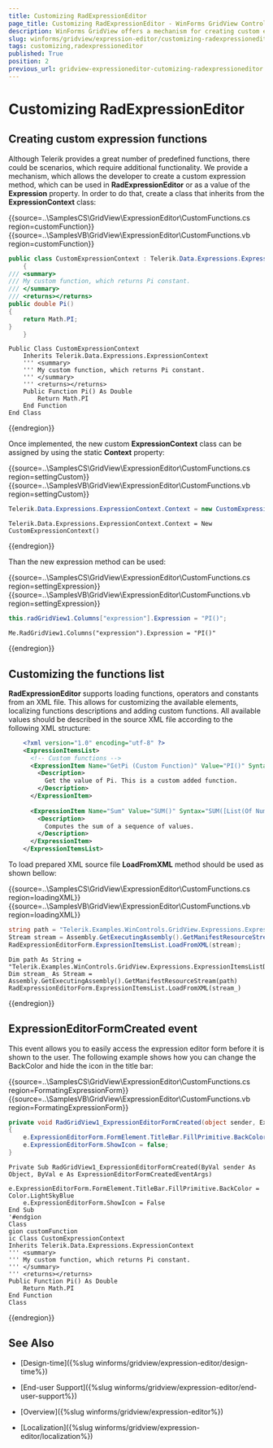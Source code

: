 ```yaml
---
title: Customizing RadExpressionEditor
page_title: Customizing RadExpressionEditor - WinForms GridView Control
description: WinForms GridView offers a mechanism for creating custom expression methods used in RadExpressionEditor. 
slug: winforms/gridview/expression-editor/customizing-radexpressioneditor
tags: customizing,radexpressioneditor
published: True
position: 2
previous_url: gridview-expressioneditor-cutomizing-radexpressioneditor
---
```


# Customizing RadExpressionEditor

## Creating custom expression functions

Although Telerik provides a great number of predefined functions, there could be scenarios, which require additional functionality. We provide a mechanism, which allows the developer to create a custom expression method, which can be used in __RadExpressionEditor__ or as a value of the __Expression__ property. In order to do that, create a class that inherits from the __ExpressionContext__ class:

{{source=..\SamplesCS\GridView\ExpressionEditor\CustomFunctions.cs region=customFunction}} 
{{source=..\SamplesVB\GridView\ExpressionEditor\CustomFunctions.vb region=customFunction}} 

````C#
public class CustomExpressionContext : Telerik.Data.Expressions.ExpressionContext
    {
/// <summary>
/// My custom function, which returns Pi constant.
/// </summary>
/// <returns></returns>
public double Pi()
{
    return Math.PI;
}
    }

````
````VB.NET
Public Class CustomExpressionContext
    Inherits Telerik.Data.Expressions.ExpressionContext
    ''' <summary>
    ''' My custom function, which returns Pi constant.
    ''' </summary>
    ''' <returns></returns>
    Public Function Pi() As Double
        Return Math.PI
    End Function
End Class

````

{{endregion}} 

Once implemented, the new custom __ExpressionContext__ class can be assigned by using the static __Context__ property:

{{source=..\SamplesCS\GridView\ExpressionEditor\CustomFunctions.cs region=settingCustom}} 
{{source=..\SamplesVB\GridView\ExpressionEditor\CustomFunctions.vb region=settingCustom}} 

````C#
Telerik.Data.Expressions.ExpressionContext.Context = new CustomExpressionContext();

````
````VB.NET
Telerik.Data.Expressions.ExpressionContext.Context = New CustomExpressionContext()

````

{{endregion}} 

Than the new expression method can be used:

{{source=..\SamplesCS\GridView\ExpressionEditor\CustomFunctions.cs region=settingExpression}} 
{{source=..\SamplesVB\GridView\ExpressionEditor\CustomFunctions.vb region=settingExpression}}
````C#
this.radGridView1.Columns["expression"].Expression = "PI()";

````
````VB.NET
Me.RadGridView1.Columns("expression").Expression = "PI()"

```` 

{{endregion}} 

## Customizing the functions list

__RadExpressionEditor__ supports loading functions, operators and constants from an XML file. This allows for customizing the available elements, localizing functions descriptions and adding custom functions. All available values should be described in the source XML file according to the following XML structure:

````xml
	<?xml version="1.0" encoding="utf-8" ?>
	<ExpressionItemsList>
	  <!-- Custom functions -->
	  <ExpressionItem Name="GetPi (Custom Function)" Value="PI()" Syntax="PI()" Type="OtherFunc">
	    <Description>
	      Get the value of Pi. This is a custom added function.
	    </Description>
	  </ExpressionItem>
	
	  <ExpressionItem Name="Sum" Value="SUM()" Syntax="SUM([List(Of Number)])" Type="AggregateFunc">
	    <Description>
	      Computes the sum of a sequence of values.
	    </Description>
	  </ExpressionItem>
	</ExpressionItemsList>
````

To load prepared XML source file __LoadFromXML__ method should be used as shown bellow:

{{source=..\SamplesCS\GridView\ExpressionEditor\CustomFunctions.cs region=loadingXML}} 
{{source=..\SamplesVB\GridView\ExpressionEditor\CustomFunctions.vb region=loadingXML}} 

````C#
string path = "Telerik.Examples.WinControls.GridView.Expressions.ExpressionItemsListData.xml";
Stream stream = Assembly.GetExecutingAssembly().GetManifestResourceStream(path);
RadExpressionEditorForm.ExpressionItemsList.LoadFromXML(stream);

````
````VB.NET
Dim path As String = "Telerik.Examples.WinControls.GridView.Expressions.ExpressionItemsListData.xml"
Dim stream_ As Stream = Assembly.GetExecutingAssembly().GetManifestResourceStream(path)
RadExpressionEditorForm.ExpressionItemsList.LoadFromXML(stream_)

````

{{endregion}} 

## ExpressionEditorFormCreated event

This event allows you to easily access the expression editor form before it is shown to the user. The following example shows how you can change the BackColor and hide the icon in the title bar: 

{{source=..\SamplesCS\GridView\ExpressionEditor\CustomFunctions.cs region=FormatingExpressionForm}} 
{{source=..\SamplesVB\GridView\ExpressionEditor\CustomFunctions.vb region=FormatingExpressionForm}}
````C#
private void RadGridView1_ExpressionEditorFormCreated(object sender, ExpressionEditorFormCreatedEventArgs e)
{
    e.ExpressionEditorForm.FormElement.TitleBar.FillPrimitive.BackColor = Color.LightSkyBlue;
    e.ExpressionEditorForm.ShowIcon = false;
}

````
````VB.NET
Private Sub RadGridView1_ExpressionEditorFormCreated(ByVal sender As Object, ByVal e As ExpressionEditorFormCreatedEventArgs)
    e.ExpressionEditorForm.FormElement.TitleBar.FillPrimitive.BackColor = Color.LightSkyBlue
    e.ExpressionEditorForm.ShowIcon = False
End Sub
'#endgion
Class
gion customFunction
ic Class CustomExpressionContext
Inherits Telerik.Data.Expressions.ExpressionContext
''' <summary>
''' My custom function, which returns Pi constant.
''' </summary>
''' <returns></returns>
Public Function Pi() As Double
    Return Math.PI
End Function
Class

```` 


{{endregion}} 


## See Also

* [Design-time]({%slug winforms/gridview/expression-editor/design-time%})

* [End-user Support]({%slug winforms/gridview/expression-editor/end-user-support%})

* [Overview]({%slug winforms/gridview/expression-editor%})

* [Localization]({%slug winforms/gridview/expression-editor/localization%})

